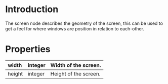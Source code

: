# Introduction #

The screen node describes the geometry of the screen, this can be used
to get a feel for where windows are position in relation to
each-other.

# Properties #

| width | integer | Width of the screen. |
|:------|:--------|:---------------------|
| height | integer | Height of the screen. |